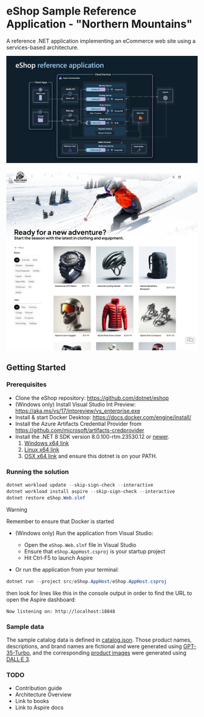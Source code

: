 # eShop Sample Reference Application - "Northern Mountains"

A reference .NET application implementing an eCommerce web site using a services-based architecture.

![eShop Reference Application architecture diagram](img/eshop_architecture.png)

![eShop homepage screenshot](img/eshop_homepage.png)


<!-- ## Build Status (GitHub Actions)

| Image | Status | Image | Status |
| ------------- | ------------- | ------------- | ------------- |
| Web Status |  [![Web Status](https://github.com/dotnet/eshop/workflows/webstatus/badge.svg?branch=dev)](https://github.com/dotnet/eshop/actions?query=workflow%3Awebstatus) | Shopping Aggregator (Web) | [![Web Shopping Aggregator](https://github.com/dotnet/eshop/workflows/webshoppingagg/badge.svg)](https://github.com/dotnet/eshop/actions?query=workflow%3Awebshoppingagg) |
| Basket API | [![Basket API](https://github.com/dotnet/eshop/workflows/basket-api/badge.svg?branch=dev)](https://github.com/dotnet/eshop/actions?query=workflow%3Abasket-api) | Shopping Aggregator (Mobile) | [![Mobile Shopping Aggregator](https://github.com/dotnet/eshop/workflows/mobileshoppingagg/badge.svg?branch=dev)](https://github.com/dotnet/eshop/actions?query=workflow%3Amobileshoppingagg) |
| Catalog API | [![Catalog API](https://github.com/dotnet/eshop/workflows/catalog-api/badge.svg)](https://github.com/dotnet/eshop/actions?query=workflow%3Acatalog-api) | Web Client (MVC) | [![WebMVC Client](https://github.com/dotnet/eshop/workflows/webmvc/badge.svg?branch=dev)](https://github.com/dotnet/eshop/actions?query=workflow%3Awebmvc) |
|Identity API | [![Identity API](https://github.com/dotnet/eshop/workflows/identity-api/badge.svg?branch=dev)](https://github.com/dotnet/eshop/actions?query=workflow%3Aidentity-api) | Web Client (SPA) | [![WebSPA Client](https://github.com/dotnet/eshop/workflows/webspa/badge.svg?branch=dev)](https://github.com/dotnet/eshop/actions?query=workflow%3Awebspa) |
| Ordering API | [![Ordering API](https://github.com/dotnet/eshop/workflows/ordering-api/badge.svg?branch=dev)](https://github.com/dotnet/eshop/actions?query=workflow%3Aordering-api) | Webhooks Client | [![Webhooks demo client](https://github.com/dotnet/eshop/workflows/webhooks-client/badge.svg)](https://github.com/dotnet/eshop/actions?query=workflow%3Awebhooks-client) |
| Payment API | [![Payment API](https://github.com/dotnet/eshop/workflows/payment-api/badge.svg?branch=dev)](https://github.com/dotnet/eshop/actions?query=workflow%3Apayment-api) | Ordering SignalR | [![Ordering SignalR](https://github.com/dotnet/eshop/workflows/ordering-signalrhub/badge.svg)](https://github.com/dotnet/eshop/actions?query=workflow%3Aordering-signalrhub) | | -->


## Getting Started

### Prerequisites

* Clone the eShop repository: https://github.com/dotnet/eshop
* (Windows only) Install Visual Studio Int Preview: https://aka.ms/vs/17/intpreview/vs_enterprise.exe
* Install & start Docker Desktop:  https://docs.docker.com/engine/install/
* Install the Azure Artifacts Credential Provider from https://github.com/microsoft/artifacts-credprovider
* Install the .NET 8 SDK version 8.0.100-rtm.23530.12 or [newer](https://github.com/dotnet/installer#table).
   1. [Windows x64 link](https://dotnetbuilds.azureedge.net/public/Sdk/8.0.100-rtm.23530.12/dotnet-sdk-8.0.100-win-x64.exe)
   2. [Linux x64 link](https://dotnetbuilds.azureedge.net/public/Sdk/8.0.100-rtm.23530.12/dotnet-sdk-8.0.100-linux-x64.tar.gz)
   3. [OSX x64 link](https://dotnetbuilds.azureedge.net/public/Sdk/8.0.100-rtm.23530.12/dotnet-sdk-8.0.100-osx-x64.tar.gz)
  and ensure this dotnet is on your PATH.

### Running the solution

```powershell
dotnet workload update --skip-sign-check --interactive
dotnet workload install aspire --skip-sign-check --interactive
dotnet restore eShop.Web.slnf
```

> [!WARNING]
> Remember to ensure that Docker is started

* (Windows only) Run the application from Visual Studio:
	* Open the `eShop.Web.slnf` file in Visual Studio
	* Ensure that `eShop.AppHost.csproj` is your startup project
	* Hit Ctrl-F5 to launch Aspire

* Or run the application from your terminal:
```powershell
dotnet run --project src/eShop.AppHost/eShop.AppHost.csproj
```
then look for lines like this in the console output in order to find the URL to open the Aspire dashboard:
```
Now listening on: http://localhost:18848
```

### Sample data

The sample catalog data is defined in [catalog.json](https://github.com/dotnet/eShop/blob/main/src/Catalog.API/Setup/catalog.json). Those product names, descriptions, and brand names are fictional and were generated using [GPT-35-Turbo](https://learn.microsoft.com/en-us/azure/ai-services/openai/how-to/chatgpt), and the corresponding [product images](https://github.com/dotnet/eShop/tree/main/src/Catalog.API/Pics) were generated using [DALL·E 3](https://openai.com/dall-e-3).

### TODO
- Contribution guide
- Architecture Overview
- Link to books
- Link to Aspire docs

